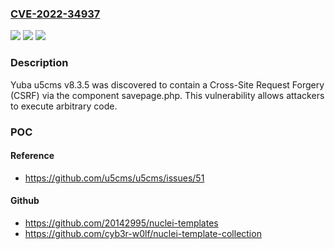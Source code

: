 ### [CVE-2022-34937](https://cve.mitre.org/cgi-bin/cvename.cgi?name=CVE-2022-34937)
![](https://img.shields.io/static/v1?label=Product&message=n%2Fa&color=blue)
![](https://img.shields.io/static/v1?label=Version&message=n%2Fa&color=blue)
![](https://img.shields.io/static/v1?label=Vulnerability&message=n%2Fa&color=brighgreen)

### Description

Yuba u5cms v8.3.5 was discovered to contain a Cross-Site Request Forgery (CSRF) via the component savepage.php. This vulnerability allows attackers to execute arbitrary code.

### POC

#### Reference
- https://github.com/u5cms/u5cms/issues/51

#### Github
- https://github.com/20142995/nuclei-templates
- https://github.com/cyb3r-w0lf/nuclei-template-collection

